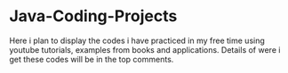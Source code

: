# Java-Coding-Projects
Here i plan to display the codes i have practiced in my free time using youtube tutorials, examples from books and applications. Details of were i get these codes will be in the top comments.
